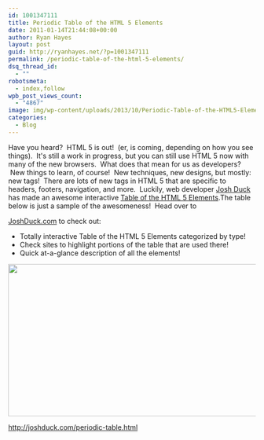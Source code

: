 ```yaml
---
id: 1001347111
title: Periodic Table of the HTML 5 Elements
date: 2011-01-14T21:44:08+00:00
author: Ryan Hayes
layout: post
guid: http://ryanhayes.net/?p=1001347111
permalink: /periodic-table-of-the-html-5-elements/
dsq_thread_id:
  - ""
robotsmeta:
  - index,follow
wpb_post_views_count:
  - "4867"
image: img/wp-content/uploads/2013/10/Periodic-Table-of-the-HTML5-Elements_fdhwiv.png
categories:
  - Blog
---
```

Have you heard?  HTML 5 is out!  (er, is coming, depending on how you see things).  It's still a work in progress, but you can still use HTML 5 now with many of the new browsers.  What does that mean for us as developers?  New things to learn, of course!  New techniques, new designs, but mostly: new tags!  There are lots of new tags in HTML 5 that are specific to headers, footers, navigation, and more.  Luckily, web developer [Josh Duck](http://joshduck.com/) has made an awesome interactive [Table of the HTML 5 Elements](http://joshduck.com/periodic-table.html).<!--more-->The table below is just a sample of the awesomeness!  Head over to 

[JoshDuck.com](http://joshduck.com/periodic-table.html) to check out:

  * Totally interactive Table of the HTML 5 Elements categorized by type!
  * Check sites to highlight portions of the table that are used there!
  * Quick at-a-glance description of all the elements!

<p style="text-align: center;">
  <a href="http://joshduck.com/periodic-table.html"><img class="size-full wp-image-1001347112 aligncenter" title="Periodic Table of the HTML5 Elements" src="http://ryanhayes.wpengine.comimg/wp-content/uploads/2013/10/Periodic-Table-of-the-HTML5-Elements_fdhwiv.png" alt="" width="528" height="310" srcset="https://ryanhayes.netimg/wp-content/uploads/2013/10/Periodic-Table-of-the-HTML5-Elements_fdhwiv.png 978w, https://ryanhayes.netimg/wp-content/uploads/2013/10/Periodic-Table-of-the-HTML5-Elements_fdhwiv-300x175.png 300w" sizes="(max-width: 528px) 100vw, 528px" /></a>
</p>

<http://joshduck.com/periodic-table.html>